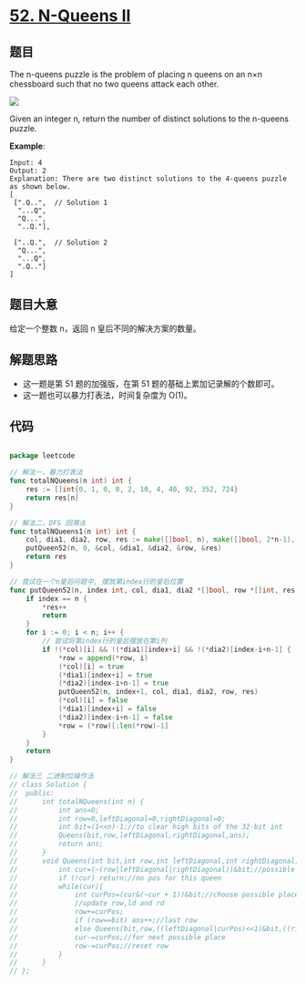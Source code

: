 # [52. N-Queens II](https://leetcode.com/problems/n-queens-ii/)


## 题目

The n-queens puzzle is the problem of placing n queens on an n×n chessboard such that no two queens attack each other.

![](https://assets.leetcode.com/uploads/2018/10/12/8-queens.png)

Given an integer n, return the number of distinct solutions to the n-queens puzzle.

**Example**:


    Input: 4
    Output: 2
    Explanation: There are two distinct solutions to the 4-queens puzzle as shown below.
    [
     [".Q..",  // Solution 1
      "...Q",
      "Q...",
      "..Q."],
    
     ["..Q.",  // Solution 2
      "Q...",
      "...Q",
      ".Q.."]
    ]


## 题目大意

给定一个整数 n，返回 n 皇后不同的解决方案的数量。

## 解题思路

- 这一题是第 51 题的加强版，在第 51 题的基础上累加记录解的个数即可。
- 这一题也可以暴力打表法，时间复杂度为 O(1)。

## 代码

```go

package leetcode

// 解法一，暴力打表法
func totalNQueens(n int) int {
	res := []int{0, 1, 0, 0, 2, 10, 4, 40, 92, 352, 724}
	return res[n]
}

// 解法二，DFS 回溯法
func totalNQueens1(n int) int {
	col, dia1, dia2, row, res := make([]bool, n), make([]bool, 2*n-1), make([]bool, 2*n-1), []int{}, 0
	putQueen52(n, 0, &col, &dia1, &dia2, &row, &res)
	return res
}

// 尝试在一个n皇后问题中, 摆放第index行的皇后位置
func putQueen52(n, index int, col, dia1, dia2 *[]bool, row *[]int, res *int) {
	if index == n {
		*res++
		return
	}
	for i := 0; i < n; i++ {
		// 尝试将第index行的皇后摆放在第i列
		if !(*col)[i] && !(*dia1)[index+i] && !(*dia2)[index-i+n-1] {
			*row = append(*row, i)
			(*col)[i] = true
			(*dia1)[index+i] = true
			(*dia2)[index-i+n-1] = true
			putQueen52(n, index+1, col, dia1, dia2, row, res)
			(*col)[i] = false
			(*dia1)[index+i] = false
			(*dia2)[index-i+n-1] = false
			*row = (*row)[:len(*row)-1]
		}
	}
	return
}

// 解法三 二进制位操作法
// class Solution {
// 	public:
// 		int totalNQueens(int n) {
// 			int ans=0;
// 			int row=0,leftDiagonal=0,rightDiagonal=0;
// 			int bit=(1<<n)-1;//to clear high bits of the 32-bit int
// 			Queens(bit,row,leftDiagonal,rightDiagonal,ans);
// 			return ans;
// 		}
// 		void Queens(int bit,int row,int leftDiagonal,int rightDiagonal,int &ans){
// 			int cur=(~(row|leftDiagonal|rightDiagonal))&bit;//possible place for this queen
// 			if (!cur) return;//no pos for this queen
// 			while(cur){
// 				int curPos=(cur&(~cur + 1))&bit;//choose possible place in the right
// 				//update row,ld and rd
// 				row+=curPos;
// 				if (row==bit) ans++;//last row
// 				else Queens(bit,row,((leftDiagonal|curPos)<<1)&bit,((rightDiagonal|curPos)>>1)&bit,ans);
// 				cur-=curPos;//for next possible place
// 				row-=curPos;//reset row
// 			}
// 		}
// };

```